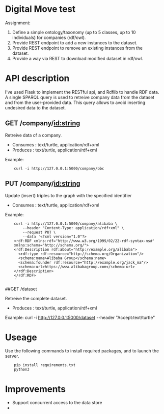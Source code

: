 # Digital Move test

Assignment:

1. Define a simple ontology/taxonomy (up to 5 classes, up to 10 individuals) for companies (rdf/owl).
2. Provide REST endpoint to add a new instances to the dataset.
3. Provide REST endpoint to remove an existing instances from the dataset.
4. Provide a way via REST to download modified dataset in rdf/owl.


# API description

I've used Flask to implement the RESTful api, and Rdflib to handle RDF data. A single SPARQL query is used to retreive company data from the dataset and from the user-provided data. This query allows to avoid inserting undesired data to the dataset. 

## GET /company/<id:string>

Retreive data of a company.
* Consumes : text/turtle, application/rdf+xml
* Produces : text/turtle, application/rdf+xml

Example:

		curl -i http://127.0.0.1:5000/company/bbc

## PUT /company/<id:string>

Update (insert) triples to the graph with the specified identifier

* Consumes : text/turtle, application/rdf+xml

Example:

		curl -i http://127.0.0.1:5000/company/alibaba \
			--header "Content-Type: application/rdf+xml" \
			--request PUT \
			--data '<?xml version="1.0"?>
		<rdf:RDF xmlns:rdf="http://www.w3.org/1999/02/22-rdf-syntax-ns#"
		xmlns:schema="http://schema.org/">
		<rdf:Description rdf:about="http://example.org/alibaba">
		  <rdf:type rdf:resource="http://schema.org/Organization"/>
		  <schema:name>Alibaba Group</schema:name>
		  <schema:founder rdf:resource="http://example.org/jack_ma"/>
		  <schema:url>https://www.alibabagroup.com</schema:url>
		</rdf:Description>
		</rdf:RDF>
		'


##GET /dataset

Retreive the complete dataset.

* Produces : text/turtle, application/rdf+xml

Example:
		curl -i http://127.0.0.1:5000/dataset --header "Accept:text/turtle"

# Useage

Use the following commands to install required packages, and to launch the server.

		pip install requirements.txt
		python3 

# Improvements

* Support concurrent access to the data store
* 